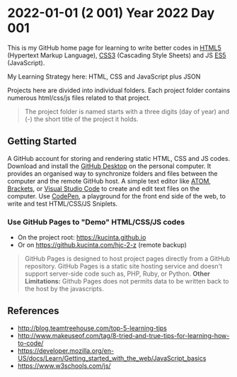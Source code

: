 # 2022-01-01 (2 001) Year 2022 Day 001

This is my GitHub home page for learning to write better codes in [HTML5](https://en.wikipedia.org/wiki/HTML5) (Hypertext Markup Language), [CSS3](https://en.wikipedia.org/wiki/Cascading_Style_Sheets#CSS_3) (Cascading Style Sheets) and JS [ES5](https://en.wikipedia.org/wiki/ECMAScript#5th_Edition) (JavaScript).

My Learning Strategy here: HTML, CSS and JavaScript plus JSON

Projects here are divided into individual folders. Each project folder contains numerous html/css/js files related to that project.

> The project folder is named starts with a three digits (day of year) and (-) the short title of the project it holds.

## Getting Started

A GitHub account for storing and rendering static HTML, CSS and JS codes. Download and install the [GitHub Desktop](https://desktop.github.com) on the personal computer. It provides an organised way to synchronize folders and files between the computer and the remote GitHub host. A simple text editor like [ATOM](https://atom.io), [Brackets](https://brackets.io), or [Visual Studio Code](https://code.visualstudio.com) to create and edit text files on the computer. Use [CodePen](https://codepen.io/pen/), a playground for the front end side of the web, to write and test HTML/CSS/JS Sniplets.

### Use GitHub Pages to "Demo" HTML/CSS/JS codes

* On the project root: <https://kucinta.github.io>
* Or on <https://github.kucinta.com/hjc-2-z> (remote backup)

> GitHub Pages is designed to host project pages directly from a GitHub repository. GitHub Pages is a static site hosting service and doesn't support server-side code such as, PHP, Ruby, or Python. **Other Limitations:** Github Pages does not permits data to be written back to the host by the javascripts.

## References

* <http://blog.teamtreehouse.com/top-5-learning-tips>
* <http://www.makeuseof.com/tag/8-tried-and-true-tips-for-learning-how-to-code/>
* <https://developer.mozilla.org/en-US/docs/Learn/Getting_started_with_the_web/JavaScript_basics>
* <https://www.w3schools.com/js/>
